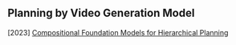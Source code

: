 ## Planning by Video Generation Model

[2023] [Compositional Foundation Models for Hierarchical Planning](https://arxiv.org/abs/2309.08587)
